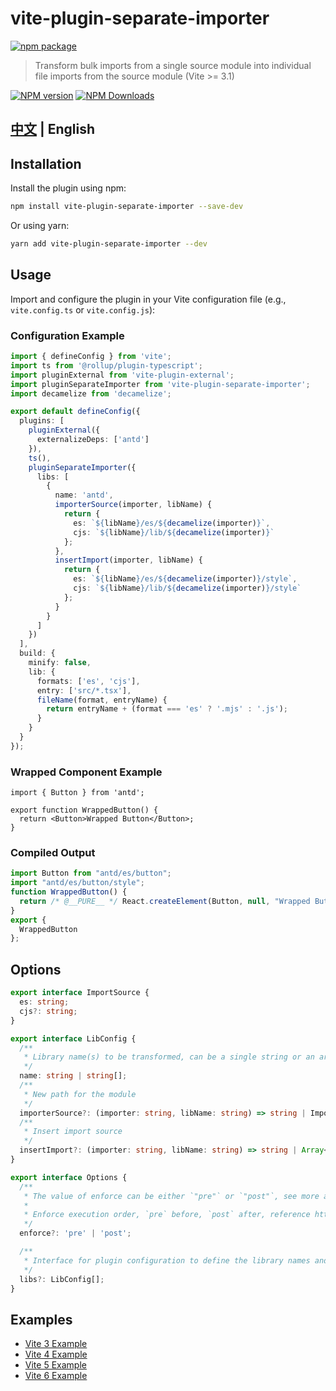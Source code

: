 # vite-plugin-separate-importer

[![npm package](https://nodei.co/npm/vite-plugin-separate-importer.png?downloads=true&downloadRank=true&stars=true)](https://www.npmjs.com/package/vite-plugin-separate-importer)

> Transform bulk imports from a single source module into individual file imports from the source module (Vite >= 3.1)

[![NPM version](https://img.shields.io/npm/v/vite-plugin-separate-importer.svg?style=flat)](https://npmjs.org/package/vite-plugin-separate-importer)
[![NPM Downloads](https://img.shields.io/npm/dm/vite-plugin-separate-importer.svg?style=flat)](https://npmjs.org/package/vite-plugin-separate-importer)

## [中文](README_zh-CN.md) | English

## Installation

Install the plugin using npm:

```bash
npm install vite-plugin-separate-importer --save-dev
```

Or using yarn:

```bash
yarn add vite-plugin-separate-importer --dev
```

## Usage

Import and configure the plugin in your Vite configuration file (e.g., `vite.config.ts` or `vite.config.js`):

### Configuration Example

```typescript
import { defineConfig } from 'vite';
import ts from '@rollup/plugin-typescript';
import pluginExternal from 'vite-plugin-external';
import pluginSeparateImporter from 'vite-plugin-separate-importer';
import decamelize from 'decamelize';

export default defineConfig({
  plugins: [
    pluginExternal({
      externalizeDeps: ['antd']
    }),
    ts(),
    pluginSeparateImporter({
      libs: [
        {
          name: 'antd',
          importerSource(importer, libName) {
            return {
              es: `${libName}/es/${decamelize(importer)}`,
              cjs: `${libName}/lib/${decamelize(importer)}`
            };
          },
          insertImport(importer, libName) {
            return {
              es: `${libName}/es/${decamelize(importer)}/style`,
              cjs: `${libName}/lib/${decamelize(importer)}/style`
            };
          }
        }
      ]
    })
  ],
  build: {
    minify: false,
    lib: {
      formats: ['es', 'cjs'],
      entry: ['src/*.tsx'],
      fileName(format, entryName) {
        return entryName + (format === 'es' ? '.mjs' : '.js');
      }
    }
  }
});
```

### Wrapped Component Example
```tsx
import { Button } from 'antd';

export function WrappedButton() {
  return <Button>Wrapped Button</Button>;
}
```

### Compiled Output
```js
import Button from "antd/es/button";
import "antd/es/button/style";
function WrappedButton() {
  return /* @__PURE__ */ React.createElement(Button, null, "Wrapped Button");
}
export {
  WrappedButton
};
```

## Options

```ts
export interface ImportSource {
  es: string;
  cjs?: string;
}

export interface LibConfig {
  /**
   * Library name(s) to be transformed, can be a single string or an array of strings
   */
  name: string | string[];
  /**
   * New path for the module
   */
  importerSource?: (importer: string, libName: string) => string | ImportSource;
  /**
   * Insert import source
   */
  insertImport?: (importer: string, libName: string) => string | Array<string | ImportSource>;
}

export interface Options {
  /**
   * The value of enforce can be either `"pre"` or `"post"`, see more at https://vitejs.dev/guide/api-plugin.html#plugin-ordering.
   *
   * Enforce execution order, `pre` before, `post` after, reference https://vitejs.dev/guide/api-plugin.html#plugin-ordering.
   */
  enforce?: 'pre' | 'post';

  /**
   * Interface for plugin configuration to define the library names and processing logic
   */
  libs?: LibConfig[];
}
```

## Examples

- [Vite 3 Example](../../examples/vite3-demo)
- [Vite 4 Example](../../examples/vite4-demo)
- [Vite 5 Example](../../examples/vite5-demo)
- [Vite 6 Example](../../examples/vite6-demo)